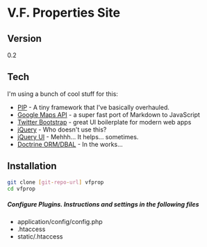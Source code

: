 V.F. Properties Site
=========

Version
----
0.2

Tech
-----------

I'm using a bunch of cool stuff for this:

* [PIP] - A tiny framework that I've basically overhauled.
* [Google Maps API] - a super fast port of Markdown to JavaScript
* [Twitter Bootstrap] - great UI boilerplate for modern web apps
* [jQuery] - Who doesn't use this?
* [jQuery UI] - Mehhh... It helps... sometimes.
* [Doctrine ORM/DBAL] - In the works...

Installation
--------------

```sh
git clone [git-repo-url] vfprop
cd vfprop
```

##### Configure Plugins. Instructions and settings in the following files

* application/config/config.php
* .htaccess
* static/.htaccess

[Doctrine ORM/DBAL]:http://www.doctrine-project.org/
[jQuery UI]:https://github.com/jquery/jquery-ui
[Holder.js]:https://github.com/imsky/holder
[Google Maps API]:https://github.com/googlemaps/google-maps-js-utils
[PIP]:http://gilbitron.github.io/PIP/
[Twitter Bootstrap]:http://twitter.github.com/bootstrap/
[jQuery]:http://jquery.com